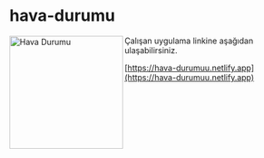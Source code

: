 # hava-durumu


  <img align="left" src="https://github.com/saruhanakbas/hava-durumu/assets/126952556/4123b4b5-f06d-46c0-8537-22974a72b0c2" width="200" alt="Hava Durumu">


Çalışan uygulama linkine aşağıdan ulaşabilirsiniz.

[https://hava-durumuu.netlify.app](https://hava-durumuu.netlify.app)
